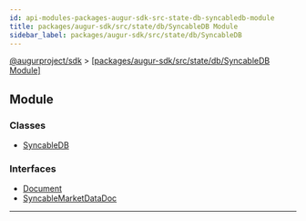 ```yaml
---
id: api-modules-packages-augur-sdk-src-state-db-syncabledb-module
title: packages/augur-sdk/src/state/db/SyncableDB Module
sidebar_label: packages/augur-sdk/src/state/db/SyncableDB
---
```


[@augurproject/sdk](api-readme.md) > [[packages/augur-sdk/src/state/db/SyncableDB Module]](api-modules-packages-augur-sdk-src-state-db-syncabledb-module.md)

## Module

### Classes

* [SyncableDB](api-classes-packages-augur-sdk-src-state-db-syncabledb-syncabledb.md)

### Interfaces

* [Document](api-interfaces-packages-augur-sdk-src-state-db-syncabledb-document.md)
* [SyncableMarketDataDoc](api-interfaces-packages-augur-sdk-src-state-db-syncabledb-syncablemarketdatadoc.md)

---

